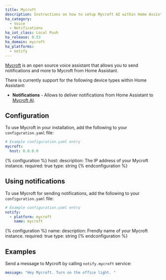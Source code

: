 ```yaml
---
title: Mycroft
description: Instructions on how to setup Mycroft AI within Home Assistant.
ha_category:
  - Voice
  - Notifications
ha_iot_class: Local Push
ha_release: 0.53
ha_domain: mycroft
ha_platforms:
  - notify
---
```


[Mycroft](https://mycroft.ai) is an open source voice assistant that allows you to send notifications and more to Mycroft from Home Assistant.

There is currently support for the following device types within Home Assistant:

- **Notifications** - Allows to deliver notifications from Home Assistant to [Mycroft AI](https://mycroft.ai/).

## Configuration

To use Mycroft in your installation, add the following to your `configuration.yaml` file:

```yaml
# Example configuration.yaml entry
mycroft:
  host: 0.0.0.0
```

{% configuration %}
host:
  description: The IP address of your Mycroft instance.
  required: true
  type: string
{% endconfiguration %}

## Using notifications

To use Mycroft for sending notifications, add the following to your `configuration.yaml` file:

```yaml
# Example configuration.yaml entry
notify:
  - platform: mycroft
    name: mycroft
```

{% configuration %}
name:
  description: Frendly name of your Mycroft instance.
  required: true
  type: string
{% endconfiguration %}

## Examples

Send a message to Mycroft by calling `notify.mycroft` service:

```yaml
message: "Hey Mycroft. Turn on the office light. "
```
